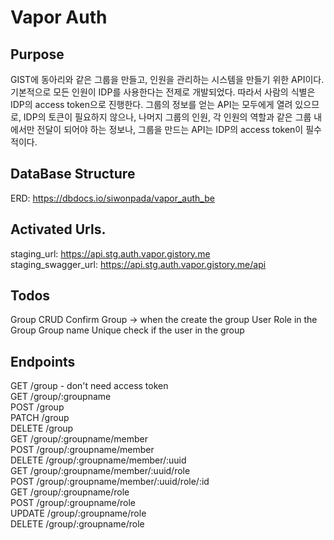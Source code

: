 # Vapor Auth

## Purpose

GIST에 동아리와 같은 그룹을 만들고, 인원을 관리하는 시스템을 만들기 위한 API이다.  
기본적으로 모든 인원이 IDP를 사용한다는 전제로 개발되었다. 따라서 사람의 식별은 IDP의 access token으로 진행한다.
그룹의 정보를 얻는 API는 모두에게 열려 있으므로, IDP의 토큰이 필요하지 않으나, 나머지 그룹의 인원, 각 인원의 역할과 같은 그룹 내에서만 전달이 되어야 하는 정보나, 그룹을 만드는 API는 IDP의 access token이 필수적이다.

## DataBase Structure

ERD: https://dbdocs.io/siwonpada/vapor_auth_be

## Activated Urls.

staging_url: https://api.stg.auth.vapor.gistory.me  
staging_swagger_url: https://api.stg.auth.vapor.gistory.me/api

## Todos

Group CRUD
Confirm Group -> when the create the group
User Role in the Group
Group name Unique
check if the user in the group

## Endpoints

GET /group - don't need access token  
GET /group/:groupname  
POST /group  
PATCH /group  
DELETE /group  
GET /group/:groupname/member  
POST /group/:groupname/member  
DELETE /group/:groupname/member/:uuid  
GET /group/:groupname/member/:uuid/role  
POST /group/:groupname/member/:uuid/role/:id  
GET /group/:groupname/role  
POST /group/:groupname/role  
UPDATE /group/:groupname/role  
DELETE /group/:groupname/role
